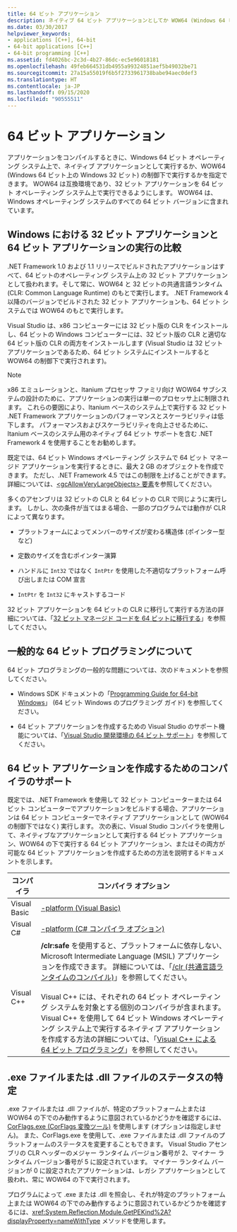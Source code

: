 ```yaml
---
title: 64 ビット アプリケーション
description: ネイティブ 64 ビット アプリケーションとしてか WOW64 (Windows 64 ビット上の Windows 32 ビット) の下で、Windows 64 ビット OS 上でアプリケーションを構成する方法に関する情報を取得します。
ms.date: 03/30/2017
helpviewer_keywords:
- applications [C++], 64-bit
- 64-bit applications [C++]
- 64-bit programming [C++]
ms.assetid: fd4026bc-2c3d-4b27-86dc-ec5e96018181
ms.openlocfilehash: 49feb664531db4955a99324851aef5b49032be71
ms.sourcegitcommit: 27a15a55019f6b5f2733961738babe94aec0def3
ms.translationtype: HT
ms.contentlocale: ja-JP
ms.lasthandoff: 09/15/2020
ms.locfileid: "90555511"
---
```

# <a name="64-bit-applications"></a>64 ビット アプリケーション
アプリケーションをコンパイルするときに、Windows 64 ビット オペレーティング システム上で、ネイティブ アプリケーションとして実行するか、WOW64 (Windows 64 ビット上の Windows 32 ビット) の制御下で実行するかを指定できます。 WOW64 は互換環境であり、32 ビット アプリケーションを 64 ビット オペレーティング システム上で実行できるようにします。 WOW64 は、Windows オペレーティング システムのすべての 64 ビット バージョンに含まれています。  
  
## <a name="running-32-bit-vs-64-bit-applications-on-windows"></a>Windows における 32 ビット アプリケーションと 64 ビット アプリケーションの実行の比較  
 .NET Framework 1.0 および 1.1 リリースでビルドされたアプリケーションはすべて、64 ビットのオペレーティング システム上の 32 ビット アプリケーションとして扱われます。そして常に、WOW64 と 32 ビットの共通言語ランタイム (CLR: Common Language Runtime) のもとで実行します。 .NET Framework 4 以降のバージョンでビルドされた 32 ビット アプリケーションも、64 ビット システムでは WOW64 のもとで実行します。  
  
 Visual Studio は、x86 コンピューターには 32 ビット版の CLR をインストールし、64 ビットの Windows コンピューターには、32 ビット版の CLR と適切な 64 ビット版の CLR の両方をインストールします (Visual Studio は 32 ビット アプリケーションであるため、64 ビット システムにインストールすると WOW64 の制御下で実行されます)。  
  
> [!NOTE]
> x86 エミュレーションと、Itanium プロセッサ ファミリ向け WOW64 サブシステムの設計のために、アプリケーションの実行は単一のプロセッサ上に制限されます。 これらの要因により、Itanium ベースのシステム上で実行する 32 ビット .NET Framework アプリケーションのパフォーマンスとスケーラビリティは低下します。 パフォーマンスおよびスケーラビリティを向上させるために、Itanium ベースのシステム用のネイティブ 64 ビット サポートを含む .NET Framework 4 を使用することをお勧めします。  
  
 既定では、64 ビット Windows オペレーティング システムで 64 ビット マネージド アプリケーションを実行するときに、最大 2 GB のオブジェクトを作成できます。 ただし、.NET Framework 4.5 ではこの制限を上げることができます。  詳細については、[\<gcAllowVeryLargeObjects> 要素](./configure-apps/file-schema/runtime/gcallowverylargeobjects-element.md)を参照してください。  
  
 多くのアセンブリは 32 ビットの CLR と 64 ビットの CLR で同じように実行します。 しかし、次の条件が当てはまる場合、一部のプログラムでは動作が CLR によって異なります。  
  
- プラットフォームによってメンバーのサイズが変わる構造体 (ポインター型など)  
  
- 定数のサイズを含むポインター演算  
  
- ハンドルに `Int32` ではなく `IntPtr` を使用した不適切なプラットフォーム呼び出しまたは COM 宣言  
  
- `IntPtr` を `Int32` にキャストするコード  
  
 32 ビット アプリケーションを 64 ビットの CLR に移行して実行する方法の詳細については、「[32 ビット マネージド コードを 64 ビットに移行する](/previous-versions/dotnet/articles/ms973190(v=msdn.10))」を参照してください。  
  
## <a name="general-64-bit-programming-information"></a>一般的な 64 ビット プログラミングについて  
 64 ビット プログラミングの一般的な問題については、次のドキュメントを参照してください。  
  
- Windows SDK ドキュメントの「[Programming Guide for 64-bit Windows](/windows/win32/winprog64/programming-guide-for-64-bit-windows)」 (64 ビット Windows のプログラミング ガイド) を参照してください。  
  
- 64 ビット アプリケーションを作成するための Visual Studio のサポート機能については、「[Visual Studio 開発環境の 64 ビット サポート](/visualstudio/ide/visual-studio-ide-64-bit-support)」を参照してください。  
  
## <a name="compiler-support-for-creating-64-bit-applications"></a>64 ビット アプリケーションを作成するためのコンパイラのサポート  
 既定では、.NET Framework を使用して 32 ビット コンピューターまたは 64 ビット コンピューターでアプリケーションをビルドする場合、アプリケーションは 64 ビット コンピューターでネイティブ アプリケーションとして (WOW64 の制御下ではなく) 実行します。 次の表に、Visual Studio コンパイラを使用して、ネイティブなアプリケーションとして実行する 64 ビット アプリケーション、WOW64 の下で実行する 64 ビット アプリケーション、またはその両方が可能な 64 ビット アプリケーションを作成するための方法を説明するドキュメントを示します。  
  
|コンパイラ|コンパイラ オプション|  
|--------------|---------------------|  
|Visual Basic|[-platform (Visual Basic)](../visual-basic/reference/command-line-compiler/platform.md)|  
|Visual C#|[-platform (C# コンパイラ オプション)](../csharp/language-reference/compiler-options/platform-compiler-option.md)|  
|Visual C++|**/clr:safe** を使用すると、プラットフォームに依存しない、Microsoft Intermediate Language (MSIL) アプリケーションを作成できます。 詳細については、「[/clr (共通言語ランタイムのコンパイル)](/cpp/build/reference/clr-common-language-runtime-compilation)」を参照してください。<br /><br /> Visual C++ には、それぞれの 64 ビット オペレーティング システムを対象とする個別のコンパイラが含まれます。 Visual C++ を使用して 64 ビット Windows オペレーティング システム上で実行するネイティブ アプリケーションを作成する方法の詳細については、「[Visual C++ による 64 ビット プログラミング](/cpp/build/configuring-programs-for-64-bit-visual-cpp)」を参照してください。|  
  
## <a name="determining-the-status-of-an-exe-file-or-dll-file"></a>.exe ファイルまたは .dll ファイルのステータスの特定  
 .exe ファイルまたは .dll ファイルが、特定のプラットフォーム上または WOW64 の下でのみ動作するように意図されているかどうかを確認するには、[CorFlags.exe (CorFlags 変換ツール)](./tools/corflags-exe-corflags-conversion-tool.md) を使用します (オプションは指定しません)。 また、CorFlags.exe を使用して、.exe ファイルまたは .dll ファイルのプラットフォームのステータスを変更することもできます。 Visual Studio アセンブリの CLR ヘッダーのメジャー ランタイム バージョン番号が 2、マイナー ランタイム バージョン番号が 5 に設定されています。 マイナー ランタイム バージョンが 0 に設定されたアプリケーションは、レガシ アプリケーションとして扱われ、常に WOW64 の下で実行されます。  
  
 プログラムによって .exe または .dll を照会し、それが特定のプラットフォーム上または WOW64 の下でのみ動作するように意図されているかどうかを確認するには、<xref:System.Reflection.Module.GetPEKind%2A?displayProperty=nameWithType> メソッドを使用します。
